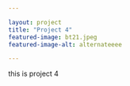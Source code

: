 ```yaml
---

layout: project
title: "Project 4"
featured-image: bt21.jpeg
featured-image-alt: alternateeee

---
```


this is project 4